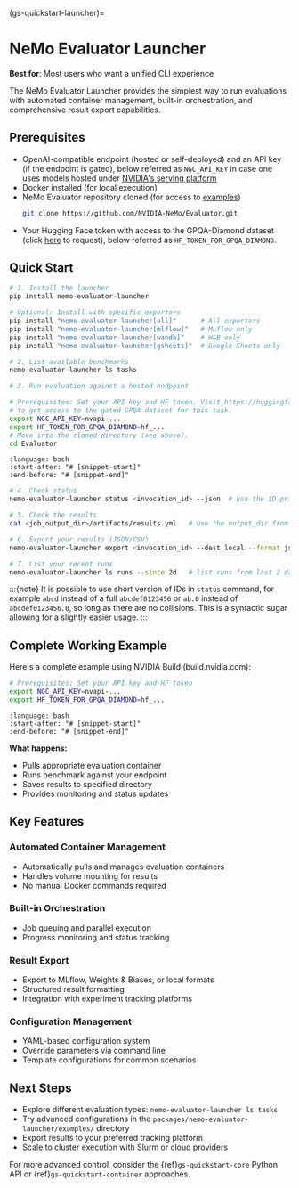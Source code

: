 (gs-quickstart-launcher)=
# NeMo Evaluator Launcher

**Best for**: Most users who want a unified CLI experience

The NeMo Evaluator Launcher provides the simplest way to run evaluations with automated container management, built-in orchestration, and comprehensive result export capabilities.

## Prerequisites

- OpenAI-compatible endpoint (hosted or self-deployed) and an API key (if the endpoint is gated), below referred as `NGC_API_KEY` in case one uses models hosted under [NVIDIA's serving platform](https://build.nvidia.com)
- Docker installed (for local execution)
- NeMo Evaluator repository cloned (for access to [examples](https://github.com/NVIDIA-NeMo/Evaluator/tree/main/packages/nemo-evaluator-launcher/examples))
  ```bash
  git clone https://github.com/NVIDIA-NeMo/Evaluator.git
  ```
- Your Hugging Face token with access to the GPQA-Diamond dataset (click [here](https://huggingface.co/datasets/Idavidrein/gpqa) to request), below referred as `HF_TOKEN_FOR_GPQA_DIAMOND`.

## Quick Start

```bash
# 1. Install the launcher
pip install nemo-evaluator-launcher

# Optional: Install with specific exporters
pip install "nemo-evaluator-launcher[all]"      # All exporters
pip install "nemo-evaluator-launcher[mlflow]"   # MLflow only
pip install "nemo-evaluator-launcher[wandb]"    # W&B only
pip install "nemo-evaluator-launcher[gsheets]"  # Google Sheets only

# 2. List available benchmarks
nemo-evaluator-launcher ls tasks

# 3. Run evaluation against a hosted endpoint

# Prerequisites: Set your API key and HF token. Visit https://huggingface.co/datasets/Idavidrein/gpqa
# to get access to the gated GPQA dataset for this task.
export NGC_API_KEY=nvapi-...
export HF_TOKEN_FOR_GPQA_DIAMOND=hf_...
# Move into the cloned directory (see above).
cd Evaluator
```

```{literalinclude} ../_snippets/launcher_basic.sh
:language: bash
:start-after: "# [snippet-start]"
:end-before: "# [snippet-end]"
```

```bash
# 4. Check status
nemo-evaluator-launcher status <invocation_id> --json  # use the ID printed by the run command

# 5. Check the results
cat <job_output_dir>/artifacts/results.yml   # use the output_dir from command above

# 6. Export your results (JSON/CSV)
nemo-evaluator-launcher export <invocation_id> --dest local --format json

# 7. List your recent runs
nemo-evaluator-launcher ls runs --since 2d   # list runs from last 2 days
```

:::{note}
It is possible to use short version of IDs in `status` command, for example `abcd` instead of a full `abcdef0123456` or `ab.0` instead of `abcdef0123456.0`, so long as there are no collisions. This is a syntactic sugar allowing for a slightly easier usage.
:::

## Complete Working Example

Here's a complete example using NVIDIA Build (build.nvidia.com):

```bash
# Prerequisites: Set your API key and HF token
export NGC_API_KEY=nvapi-...
export HF_TOKEN_FOR_GPQA_DIAMOND=hf_...
```

```{literalinclude} ../_snippets/launcher_full_example.sh
:language: bash
:start-after: "# [snippet-start]"
:end-before: "# [snippet-end]"
```

**What happens:**

- Pulls appropriate evaluation container
- Runs benchmark against your endpoint
- Saves results to specified directory
- Provides monitoring and status updates

## Key Features

### Automated Container Management

- Automatically pulls and manages evaluation containers
- Handles volume mounting for results
- No manual Docker commands required

### Built-in Orchestration

- Job queuing and parallel execution
- Progress monitoring and status tracking

### Result Export

- Export to MLflow, Weights & Biases, or local formats
- Structured result formatting
- Integration with experiment tracking platforms

### Configuration Management

- YAML-based configuration system
- Override parameters via command line
- Template configurations for common scenarios

## Next Steps

- Explore different evaluation types: `nemo-evaluator-launcher ls tasks`
- Try advanced configurations in the `packages/nemo-evaluator-launcher/examples/` directory
- Export results to your preferred tracking platform
- Scale to cluster execution with Slurm or cloud providers

For more advanced control, consider the {ref}`gs-quickstart-core` Python API or {ref}`gs-quickstart-container` approaches.
